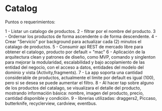 # Catalog



Puntos o requerimientos:

1 - Listar un catalogo de productos.
2 - filtrar por el nombre del producto.
3 - Ordernar los productos de forma ascendente o de forma descendente.
4 - Crear "Servicio" por background para actualizar cada (2) minutos el catalago de productos.
5 - Consumir api REST de mercado libre para obtener el catalogo, producto por default = "mac"
6 - Aplicación de la arquitectura clean y patrones de diseño, como MVP, comando y singlenton para mejorar la modularidad, escalabilidad y bajo acoplamiento
    de las entidad del negocio, con el acceso a datos, entidades del modelo del dominio y vista (Activity,fragments).
7 - La app soporta una cantidad considerable de productos, actualmente el limite por default es igual (100), pero si se desea se puede aumentar el filtro.
8 - Al hacer tap sobre alguno de los productos del catalago, se visualizara el detalle del producto, mostrando información básica: nombre, imagen del producto,
    precio, cantidad disponible y condición.
9 - librerias utilizadas: draggers2, Piccaso, butterknife, recyclerview, cardview, eventbus.
